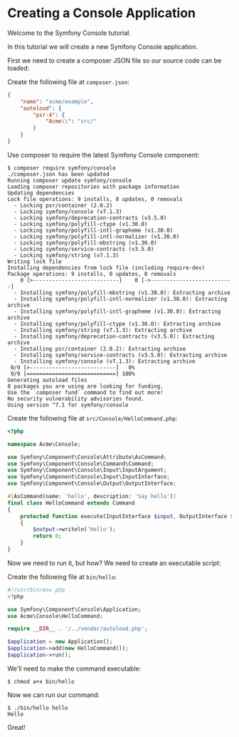 Creating a Console Application
==============================

Welcome to the Symfony Console tutorial.

In this tutorial we will create a new Symfony Console application.

First we need to create a composer JSON file so our source code can be loaded:

Create the following file at `composer.json`:

```json
{
    "name": "acme/example",
    "autoload": {
        "psr-4": {
            "Acme\\": "src/"
        }
    }
}
```

Use composer to require the latest Symfony Console component:

```shell
$ composer require symfony/console
./composer.json has been updated
Running composer update symfony/console
Loading composer repositories with package information
Updating dependencies
Lock file operations: 9 installs, 0 updates, 0 removals
  - Locking psr/container (2.0.2)
  - Locking symfony/console (v7.1.3)
  - Locking symfony/deprecation-contracts (v3.5.0)
  - Locking symfony/polyfill-ctype (v1.30.0)
  - Locking symfony/polyfill-intl-grapheme (v1.30.0)
  - Locking symfony/polyfill-intl-normalizer (v1.30.0)
  - Locking symfony/polyfill-mbstring (v1.30.0)
  - Locking symfony/service-contracts (v3.5.0)
  - Locking symfony/string (v7.1.3)
Writing lock file
Installing dependencies from lock file (including require-dev)
Package operations: 9 installs, 0 updates, 0 removals
    0 [>---------------------------]    0 [->--------------------------]
  - Installing symfony/polyfill-mbstring (v1.30.0): Extracting archive
  - Installing symfony/polyfill-intl-normalizer (v1.30.0): Extracting archive
  - Installing symfony/polyfill-intl-grapheme (v1.30.0): Extracting archive
  - Installing symfony/polyfill-ctype (v1.30.0): Extracting archive
  - Installing symfony/string (v7.1.3): Extracting archive
  - Installing symfony/deprecation-contracts (v3.5.0): Extracting archive
  - Installing psr/container (2.0.2): Extracting archive
  - Installing symfony/service-contracts (v3.5.0): Extracting archive
  - Installing symfony/console (v7.1.3): Extracting archive
 0/9 [>---------------------------]   0%
 9/9 [============================] 100%
Generating autoload files
8 packages you are using are looking for funding.
Use the `composer fund` command to find out more!
No security vulnerability advisories found.
Using version ^7.1 for symfony/console

```

Create the following file at `src/Console/HelloCommand.php`:

```php
<?php

namespace Acme\Console;

use Symfony\Component\Console\Attribute\AsCommand;
use Symfony\Component\Console\Command\Command;
use Symfony\Component\Console\Input\InputArgument;
use Symfony\Component\Console\Input\InputInterface;
use Symfony\Component\Console\Output\OutputInterface;

#[AsCommand(name: 'hello', description: 'Say hello')]
final class HelloCommand extends Command
{
    protected function execute(InputInterface $input, OutputInterface $output): int
    {
        $output->writeln('Hello');
        return 0;
    }
}
```

Now we need to run it, but how? We need to create an executable script:

Create the following file at `bin/hello`:

```php
#!/usr/bin/env php
<?php

use Symfony\Component\Console\Application;
use Acme\Console\HelloCommand;

require __DIR__ . '/../vendor/autoload.php';

$application = new Application();
$application->add(new HelloCommand());
$application->run();
```

We'll need to make the command executable:

```shell
$ chmod a+x bin/hello

```

Now we can run our command:

```shell
$ ./bin/hello hello
Hello

```

Great!

